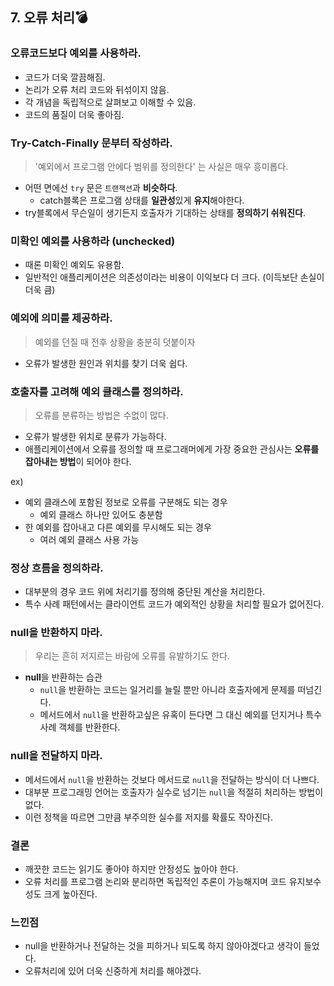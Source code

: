 ## 7. 오류 처리💣

### 오류코드보다 예외를 사용하라.
- 코드가 더욱 깔끔해짐.
- 논리가 오류 처리 코드와 뒤섞이지 않음.
- 각 개념을 독립적으로 살펴보고 이해할 수 있음.
- 코드의 품질이 더욱 좋아짐.

### Try-Catch-Finally 문부터 작성하라.
> '예외에서 프로그램 안에다 범위를 정의한다' 는 사실은 매우 흥미롭다.

- 어떤 면에선 ``try`` 문은 ``트랜잭션``과 **비슷하다**.
  - catch블록은 프로그램 상태를 **일관성**있게 **유지**해야한다.
- try블록에서 무슨일이 생기든지 호출자가 기대하는 상태를 **정의하기 쉬워진다**.

### 미확인 예외를 사용하라 (unchecked)
- 때론 미확인 예외도 유용함.
- 일반적인 애플리케이션은 의존성이라는 비용이 이익보다 더 크다. (이득보단 손실이 더욱 큼)

### 예외에 의미를 제공하라.
> 예외를 던질 때 전후 상황을 충분히 덧붙이자
- 오류가 발생한 원인과 위치를 찾기 더욱 쉽다.

### 호출자를 고려해 예외 클래스를 정의하라.
> 오류를 분류하는 방법은 수없이 많다.
- 오류가 발생한 위치로 분류가 가능하다.
- 애플리케이션에서 오류를 정의할 때 프로그래머에게 가장 중요한 관심사는 **오류를 잡아내는 방법**이 되어야 한다.

ex)
- 예외 클래스에 포함된 정보로 오류를 구분해도 되는 경우 
  - 예외 클래스 하나만 있어도 충분함
- 한 예외를 잡아내고 다른 예외를 무시해도 되는 경우
  - 여러 예외 클래스 사용 가능

### 정상 흐름을 정의하라.
- 대부분의 경우 코드 위에 처리기를 정의해 중단된 계산을 처리한다.
- 특수 사례 패턴에서는 클라이언트 코드가 예외적인 상황을 처리할 필요가 없어진다.

### null을 반환하지 마라.
> 우리는 흔히 저지르는 바람에 오류를 유발하기도 한다.
- **null**을 반환하는 습관
  - ``null``을 반환하는 코드는 일거리를 늘릴 뿐만 아니라 호출자에게 문제를 떠넘긴다.
  - 메서드에서 ``null``을 반환하고싶은 유혹이 든다면 그 대신 예외를 던지거나 특수 사례 객체를 반환한다.

### null을 전달하지 마라.
- 메서드에서 `null`을 반환하는 것보다 메서드로 `null`을 전달하는 방식이 더 나쁘다.
- 대부분 프로그래밍 언어는 호출자가 실수로 넘기는 `null`을 적절히 처리하는 방법이 없다.
- 이런 정책을 따르면 그만큼 부주의한 실수를 저지를 확률도 작아진다.

### 결론
- 깨끗한 코드는 읽기도 좋아야 하지만 안정성도 높아야 한다.
- 오류 처리를 프로그램 논리와 분리하면 독립적인 추론이 가능해지며 코드 유지보수성도 크게 높아진다.

### 느낀점
- null을 반환하거나 전달하는 것을 피하거나 되도록 하지 않아야겠다고 생각이 들었다.
- 오류처리에 있어 더욱 신중하게 처리를 해야겠다.
